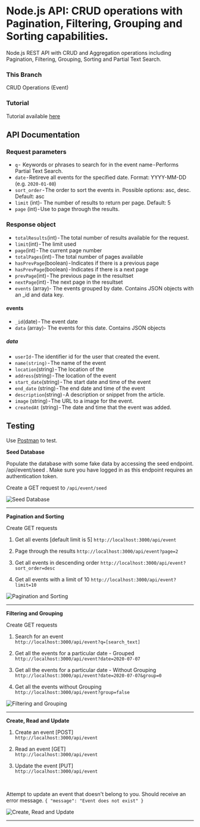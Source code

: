 # Node.js API: CRUD operations with Pagination, Filtering, Grouping and Sorting capabilities.

Node.js REST API with CRUD and Aggregation operations including Pagination, Filtering, Grouping, Sorting and Partial Text Search.

### This Branch
CRUD Operations (Event)

### Tutorial
Tutorial available [here](https://medium.com/better-programming/node-js-api-add-crud-operations-with-pagination-filtering-grouping-and-sorting-capabilities-55375ad0b774)

## API Documentation

### Request parameters

* `q` -  Keywords or phrases to search for in the event name - Performs Partial Text Search.
* `date` - Retireve all events for the specified date. Format: YYYY-MM-DD (e.g. `2020-01-08`) 
* `sort_order` - The order to sort the events in. Possible options: asc, desc. Default: asc
* `limit` (int)- The number of results to return per page. Default: 5
* `page` (int) - Use to page through the results.

### Response object
* `totalResults`(int) - The total number of results available for the request.
* `limit`(int) - The limit used
* `page`(int) - The current page number
* `totalPages`(int) - The total number of pages available
* `hasPrevPage`(boolean) - Indicates if there is a previous page
* `hasPrevPage`(boolean) - Indicates if there is a next page
* `prevPage`(int) - The previous page in the resultset
* `nextPage`(int) - The next page in the resultset
* `events` (array)- The events grouped by date. Contains JSON objects with an _id and data key.

#### events
* `_id`(date) - The event date
* `data` (array)- The events for this date. Contains JSON objects

##### data
* `userId` - The identifier id for the user that created the event.
* `name(string)` - The name of the event
* `location`(string) - The location of the
* `address`(string) - The location of the event
* `start_date`(string) - The start date and time of the event
* `end_date` (string) - The end date and time of the event
* `description`(string) - A description or snippet from the article.
* `image` (string) - The URL to a image for the event.
* `createdAt` (string) - The date and time that the event was added.

## Testing
Use [Postman](https://www.getpostman.com) to test.

**Seed Database**

Populate the database with some fake data by accessing the seed endpoint. /api/event/seed . Make sure you have logged in as this endpoint requires an authentication token.

Create a GET request to `/api/event/seed`

![Seed Database](https://github.com/MosesEsan/mesan-nodejs-auth-crud-api/blob/crud-events/demo/event/SeedDatabase.gif "Seed Database")

----

**Pagination and Sorting**

Create GET requests

1. Get all events [default limit is 5]
`http://localhost:3000/api/event`

2. Page through the results
`http://localhost:3000/api/event?page=2`

3. Get all events in descending order
`http://localhost:3000/api/event?sort_order=desc`

4. Get all events with a limit of 10
`http://localhost:3000/api/event?limit=10`

![Pagination and Sorting](https://github.com/MosesEsan/mesan-nodejs-auth-crud-api/blob/crud-events/demo/event/PaginationAndSorting.gif "Pagination and Sorting")

----

**Filtering and Grouping**

Create GET requests

1. Search for an event<br/>
`http://localhost:3000/api/event?q=[search_text]`

2. Get all the events for a particular date - Grouped<br/>
`http://localhost:3000/api/event?date=2020-07-07`

3. Get all the events for a particular date - Without Grouping<br/>
`http://localhost:3000/api/event?date=2020-07-07&group=0`

4. Get all the events without Grouping<br/>
`http://localhost:3000/api/event?group=false`

![Filtering and Grouping](https://github.com/MosesEsan/mesan-nodejs-auth-crud-api/blob/crud-events/demo/event/FilteringandGrouping.gif "Filtering and Grouping")

----

**Create, Read and Update**

1. Create an event [POST]<br/>
`http://localhost:3000/api/event`

2. Read an event [GET]<br/>
`http://localhost:3000/api/event`

3. Update the event [PUT]<br/>
`http://localhost:3000/api/event`
<br/>

Attempt to update an event that doesn't belong to you. Should receive an error message.
`
{
    "message": "Event does not exist"
}
`

![Create, Read and Update](https://github.com/MosesEsan/mesan-nodejs-auth-crud-api/blob/crud-events/demo/event/CreateReadUpdate.gif "Create, Read and Update")

----